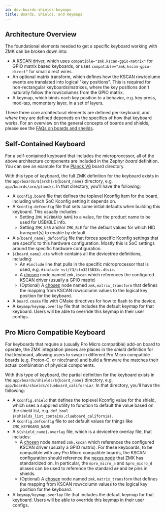 ```yaml
---
id: dev-boards-shields-keymaps
title: Boards, Shields, and Keymaps
---
```


## Architecture Overview

The foundational elements needed to get a specific keyboard working with ZMK can be broken down into:

- A [KSCAN driver](https://docs.zephyrproject.org/2.3.0/reference/peripherals/kscan.html), which uses `compatible="zmk,kscan-gpio-matrix"` for GPIO matrix based keyboards, or uses `compatible="zmk,kscan-gpio-direct"` for small direct wires.
- An optional matrix transform, which defines how the KSCAN row/column events are translated into logical "key positions". This is required for non-rectangular keyboards/matrixes, where the key positions don't naturally follow the row/columns from the GPIO matrix.
- A keymap, which binds each key position to a behavior, e.g. key press, mod-tap, momentary layer, in a set of layers.

These three core architectural elements are defined per-keyboard, and _where_ they are defined depeneds on the specifics of how that
keyboard works. For an overview on the general concepts of boards and shields, please see the [FAQs on boards and sheilds](/docs/faq#why-boards-and-shields--why-not-just-keyboard).

## Self-Contained Keyboard

For a self-contained keyboard that includes the microprocessor, all of the above architecture components are included in the Zephyr _board_ definition. You can see an example for the [Planck V6](https://github.com/zmkfirmware/zmk/tree/main/app/boards/arm/planck) board directory.

With this type of keyboard, the full ZMK definition for the keyboard exists
in the `app/boards/${arch}/${board_name}` directory, e.g. `app/boards/arm/planck/`. In that directory, you'll have the following:

- A `Kconfig.board` file that defines the toplevel Kconfig item for the board, including which SoC Kconfig setting it depends on.
- A `Kconfig.defconfig` file that sets some initial defaults when building this keyboard. This usually includes:
  - Setting `ZMK_KEYBOARD_NAME` to a value, for the product name to be used for USB/BLE info.
  - Setting `ZMK_USB` and/or `ZMK_BLE` for the default values for which HID transport(s) to enable by default
- A `${board_name}_defconfig` file that forces specific Kconfig settings that are specific to this hardware configuration. Mostly this is SoC settings around the specific hardware configuration.
- `${board_name}.dts` which contains all the devicetree definitions, including:
  - An `#include` line that pulls in the specific microprocessor that is used, e.g. `#include <st/f3/stm32f303Xc.dtsi>`.
  - A [chosen](https://docs.zephyrproject.org/2.3.0/guides/dts/intro.html#aliases-and-chosen-nodes) node named `zmk,kscan` which references the configured KSCAN driver (usually a GPIO matrix)
  - (Optional) A [chosen](https://docs.zephyrproject.org/2.3.0/guides/dts/intro.html#aliases-and-chosen-nodes) node named `zmk,matrix_transform` that defines the mapping from KSCAN row/column values to the logical key position for the keyboard.
- A `board.cmake` file with CMake directives for how to flash to the device.
- A `keymap/keymap.overlay` file that includes the default keymap for that keyboard. Users will be able to override this keymap in their user configs.

## Pro Micro Compatible Keyboard

For keyboards that require a (usually Pro Micro compatible) add-on board to operate, the ZMK integration pieces are places
in the _shield_ definition for that keyboard, allowing users to
swap in different Pro Micro compatible boards (e.g. Proton-C, or nice!nano) and build a firmware the matches their actual
combination of physical components.

With this type of keyboard, the partial definition for the keyboard exists
in the `app/boards/shields/${board_name}` directory, e.g. `app/boards/shields/clueboard_california/`. In that directory, you'll have the following:

- A `Kconfig.shield` that defines the toplevel Kconfig value for the shield, which uses a supplied utility to function to default the value based on the shield list, e.g. `def_bool $(shields_list_contains,clueboard_california)`.
- A `Kconfig.defconfig` file to set default values for things like `ZMK_KEYBOARD_NAME`
- A `${shield_name}.overlay` file, which is a devicetree overlay file, that includes:
  - A [chosen](https://docs.zephyrproject.org/2.3.0/guides/dts/intro.html#aliases-and-chosen-nodes) node named `zmk,kscan` which references the configured KSCAN driver (usually a GPIO matrix). For these keyboards, to be compatible with any Pro Micro compatible boards, the KSCAN configuration should reference the [nexus node](https://docs.zephyrproject.org/2.3.0/guides/porting/shields.html#gpio-nexus-nodes) that ZMK has standardized on. In particular, the `&pro_micro_a` and `&pro_micro_d` aliases can be used to reference the standard `A#` and `D#` pins in shields.
  - (Optional) A [chosen](https://docs.zephyrproject.org/2.3.0/guides/dts/intro.html#aliases-and-chosen-nodes) node named `zmk,matrix_transform` that defines the mapping from KSCAN row/column values to the logical key position for the keyboard.
- A `keymap/keymap.overlay` file that includes the default keymap for that keyboard. Users will be able to override this keymap in their user configs.
